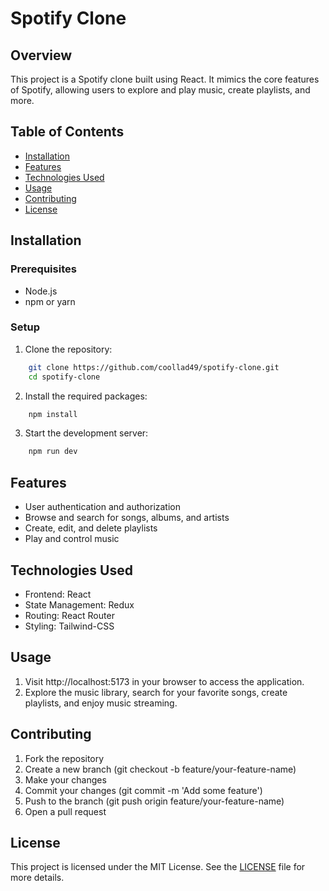# Spotify Clone

## Overview
This project is a Spotify clone built using React. It mimics the core features of Spotify, allowing users to explore and play music, create playlists, and more.

## Table of Contents
- [Installation](#installation)
- [Features](#features)
- [Technologies Used](#technologies-used)
- [Usage](#usage)
- [Contributing](#contributing)
- [License](#license)

## Installation

### Prerequisites
- Node.js
- npm or yarn

### Setup
1. Clone the repository:
```sh
    git clone https://github.com/coollad49/spotify-clone.git
    cd spotify-clone
```
2. Install the required packages:
```sh
    npm install
```
3. Start the development server:
```sh
    npm run dev
```
## Features
* User authentication and authorization
* Browse and search for songs, albums, and artists
* Create, edit, and delete playlists
* Play and control music
## Technologies Used
+ Frontend: React
+ State Management: Redux
+ Routing: React Router
+ Styling: Tailwind-CSS
## Usage
1. Visit http://localhost:5173 in your browser to access the application.
2. Explore the music library, search for your favorite songs, create playlists, and enjoy music streaming.
## Contributing
1. Fork the repository
2. Create a new branch (git checkout -b feature/your-feature-name)
3. Make your changes
4. Commit your changes (git commit -m 'Add some feature')
5. Push to the branch (git push origin feature/your-feature-name)
6. Open a pull request
## License
This project is licensed under the MIT License. See the [LICENSE](https://github.com/coollad49/spotify-clone?tab=MIT-1-ov-file) file for more details.